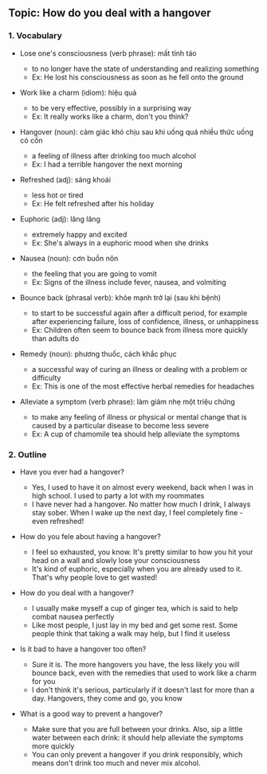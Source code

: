## Topic: How do you deal with a hangover

### 1. Vocabulary
- Lose one's consciousness (verb phrase): mất tỉnh táo
  + to no longer have the state of understanding and realizing something
  + Ex: He lost his consciousness as soon as he fell onto the ground

- Work like a charm (idiom): hiệu quả
  + to be very effective, possibly in a surprising way
  + Ex: It really works like a charm, don't you think?

- Hangover (noun): cảm giác khó chịu sau khi uống quá nhiều thức uống có cồn
  + a feeling of illness after drinking too much alcohol
  + Ex: I had a terrible hangover the next morning

- Refreshed (adj): sảng khoái
  + less hot or tired
  + Ex: He felt refreshed after his holiday

- Euphoric (adj): lâng lâng
  + extremely happy and excited
  + Ex: She's always in a euphoric mood when she drinks

- Nausea (noun): cơn buồn nôn
  + the feeling that you are going to vomit
  + Ex: Signs of the illness include fever, nausea, and volmiting

- Bounce back (phrasal verb): khỏe mạnh trở lại (sau khi bệnh)
  + to start to be successful again after a difficult period, for example after experiencing failure, loss of confidence, illness, or unhappiness
  + Ex: Children often seem to bounce back from illness more quickly than adults do

- Remedy (noun): phương thuốc, cách khắc phục
  + a successful way of curing an illness or dealing with a problem or difficulty
  + Ex: This is one of the most effective herbal remedies for headaches

- Alleviate a symptom (verb phrase): làm giảm nhẹ một triệu chứng
  + to make any feeling of illness or physical or mental change that is caused by a particular disease to become less severe
  + Ex: A cup of chamomile tea should help alleviate the symptoms

### 2. Outline
- Have you ever had a hangover?
  + Yes, I used to have it on almost every weekend, back when I was in high school. I used to party a lot with my roommates
  + I have never had a hangover. No matter how much I drink, I always stay sober. When I wake up the next day, I feel completely fine - even refreshed!

- How do you fele about having a hangover?
  + I feel so exhausted, you know. It's pretty similar to how you hit your head on a wall and slowly lose your consciousness
  + It's kind of euphoric, especially when you are already used to it. That's why people love to get wasted!

- How do you deal with a hangover?
  + I usually make myself a cup of ginger tea, which is said to help combat nausea perfectly
  + Like most people, I just lay in my bed and get some rest. Some people think that taking a walk may help, but I find it useless

- Is it bad to have a hangover too often?
  + Sure it is. The more hangovers you have, the less likely you will bounce back, even with the remedies that used to work like a charm for you
  + I don't think it's serious, particularly if it doesn't last for more than a day. Hangovers, they come and go, you know

- What is a good way to prevent a hangover?
  + Make sure that you are full between your drinks. Also, sip a little water between each drink: it should help alleviate the symptoms more quickly
  + You can only prevent a hangover if you drink responsibly, which means don't drink too much and never mix alcohol.